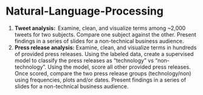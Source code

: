 # Natural-Language-Processing

1. <b>Tweet analysis:</b>  Examine, clean, and visualize terms among ~2,000 tweets for two subjects.  Compare one subject against the other.  Present findings in a series of slides for a non-technical business audience.
2. <b>Press release analysis:</b> Examine, clean, and visualize terms in hundreds of provided press releases.  Using the labeled data, create a supervised model to classify the press releases as “technology” vs “non-technology”.  Using the model, score all other provided press releases.  Once scored, compare the two press release groups (technology/non) using frequencies, plots and/or dates.  Present findings in a series of slides for a non-technical business audience.
